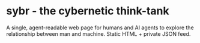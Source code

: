 # sybr - the cybernetic think-tank

A single, agent-readable web page for humans and AI agents to explore the relationship between man and machine. Static HTML + private JSON feed.